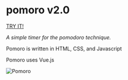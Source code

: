 # pomoro v2.0
[TRY IT!](https://malcolmrjones.github.io/pomoro/)

*A simple timer for the pomodoro technique.*

Pomoro is written in HTML, CSS, and Javascript

Pomoro uses Vue.js

![Pomoro](https://imgur.com/a/UMGBv5d)



